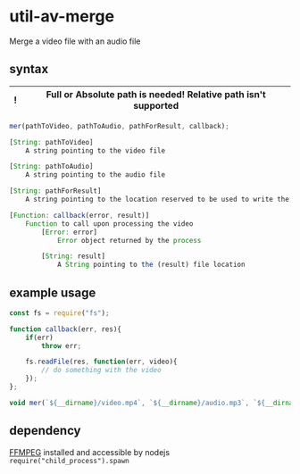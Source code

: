 # util-av-merge

Merge a video file with an audio file

## syntax

| ! | Full or Absolute path is needed! Relative path isn't supported |
| --- | --- |

```js
mer(pathToVideo, pathToAudio, pathForResult, callback);

[String: pathToVideo]
	A string pointing to the video file

[String: pathToAudio]
	A string pointing to the audio file

[String: pathForResult]
	A string pointing to the location reserved to be used to write the resulting video

[Function: callback(error, result)]
	Function to call upon processing the video
		[Error: error]
			Error object returned by the process

		[String: result]
			A String pointing to the (result) file location
```

## example usage
```js
const fs = require("fs");

function callback(err, res){
	if(err)
		throw err;

	fs.readFile(res, function(err, video){
		// do something with the video
	});
};

void mer(`${__dirname}/video.mp4`, `${__dirname}/audio.mp3`, `${__dirname}/result.mp4`, callback);
```

## dependency
[FFMPEG](https://ffmpeg.org/) installed and accessible by nodejs `require("child_process").spawn`